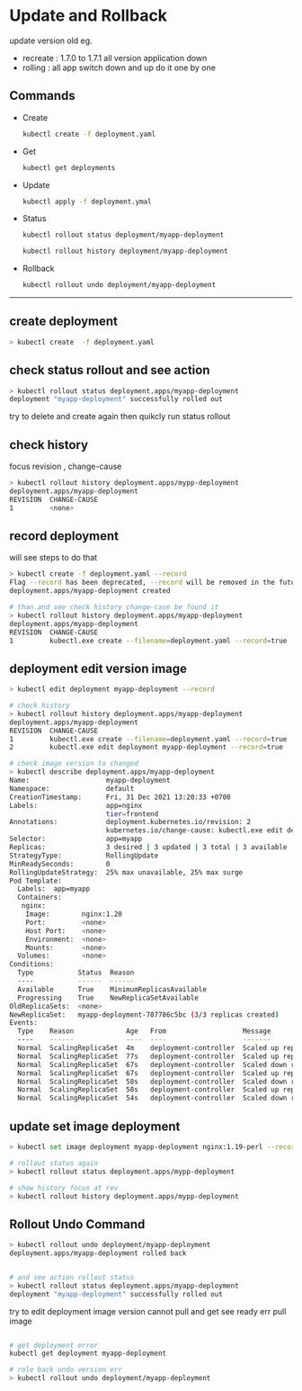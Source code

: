 # Update and Rollback


update version old eg. 
- recreate : 1.7.0 to 1.7.1 all version application down
- rolling : all app switch down and up do it one by one


## Commands

- Create
  ```bash
  kubectl create -f deployment.yaml
  ```
- Get
  ```bash
  kubectl get deployments
  ```
- Update
  ```bash
  kubectl apply -f deployment.ymal
  ```
- Status
  ```bash
  kubectl rollout status deployment/myapp-deployment
  ```
  ```bash
  kubectl rollout history deployment/myapp-deployment
  ```
- Rollback
  ```bash
  kubectl rollout undo deployment/myapp-deployment
  ```


---

## create deployment

```bash
> kubectl create  -f deployment.yaml
```

## check status rollout and see action

```bash
> kubectl rollout status deployment.apps/myapp-deployment
deployment "myapp-deployment" successfully rolled out

```
try to delete and create again then quikcly run status rollout


## check history
focus revision , change-cause

```bash
> kubectl rollout history deployment.apps/mypp-deployment
deployment.apps/myapp-deployment
REVISION  CHANGE-CAUSE
1         <none>
```


## record deployment
will see steps to do that

```bash
> kubectl create -f deployment.yaml --record
Flag --record has been deprecated, --record will be removed in the future
deployment.apps/myapp-deployment created

# than and see check history change-case be found it
> kubectl rollout history deployment.apps/myapp-deployment
deployment.apps/myapp-deployment
REVISION  CHANGE-CAUSE
1         kubectl.exe create --filename=deployment.yaml --record=true
```


## deployment edit version image

```bash
> kubectl edit deployment myapp-deployment --record

# check history
> kubectl rollout history deployment.apps/myapp-deployment
deployment.apps/myapp-deployment
REVISION  CHANGE-CAUSE
1         kubectl.exe create --filename=deployment.yaml --record=true
2         kubectl.exe edit deployment myapp-deployment --record=true

# check image version to changed
> kubectl describe deployment.apps/myapp-deployment
Name:                   myapp-deployment
Namespace:              default
CreationTimestamp:      Fri, 31 Dec 2021 13:20:33 +0700
Labels:                 app=nginx
                        tier=frontend
Annotations:            deployment.kubernetes.io/revision: 2
                        kubernetes.io/change-cause: kubectl.exe edit deployment myapp-deployment --record=true
Selector:               app=myapp
Replicas:               3 desired | 3 updated | 3 total | 3 available | 0 unavailable
StrategyType:           RollingUpdate
MinReadySeconds:        0
RollingUpdateStrategy:  25% max unavailable, 25% max surge
Pod Template:
  Labels:  app=myapp
  Containers:
   nginx:
    Image:        nginx:1.20
    Port:         <none>
    Host Port:    <none>
    Environment:  <none>
    Mounts:       <none>
  Volumes:        <none>
Conditions:
  Type           Status  Reason
  ----           ------  ------
  Available      True    MinimumReplicasAvailable
  Progressing    True    NewReplicaSetAvailable
OldReplicaSets:  <none>
NewReplicaSet:   myapp-deployment-787786c5bc (3/3 replicas created)
Events:
  Type    Reason             Age   From                   Message
  ----    ------             ----  ----                   -------
  Normal  ScalingReplicaSet  4m    deployment-controller  Scaled up replica set myapp-deployment-fd8649446 to 3
  Normal  ScalingReplicaSet  77s   deployment-controller  Scaled up replica set myapp-deployment-787786c5bc to 1
  Normal  ScalingReplicaSet  67s   deployment-controller  Scaled down replica set myapp-deployment-fd8649446 to 2
  Normal  ScalingReplicaSet  67s   deployment-controller  Scaled up replica set myapp-deployment-787786c5bc to 2
  Normal  ScalingReplicaSet  58s   deployment-controller  Scaled down replica set myapp-deployment-fd8649446 to 1
  Normal  ScalingReplicaSet  58s   deployment-controller  Scaled up replica set myapp-deployment-787786c5bc to 3
  Normal  ScalingReplicaSet  54s   deployment-controller  Scaled down replica set myapp-deployment-fd8649446 to 0
```

## update set image deployment

```bash
> kubectl set image deployment myapp-deployment nginx:1.19-perl --record

# rollout status again
> kubectl rollout status deployment.apps/mypp-deployment

# show history focus at rev
> kubectl rollout history deployment.apps/mypp-deployment

```

## Rollout  Undo Command

```bash
> kubectl rollout undo deployment/myapp-deployment
deployment.apps/myapp-deployment rolled back


# and see action rollout status
> kubectl rollout status deployment.apps/myapp-deployment
deployment "myapp-deployment" successfully rolled out

```

try to edit deployment image version cannot pull
and get see ready err pull image 

```bash

# get deployment error
kubectl get deployment myapp-deployment

# role back undo version err
> kubectl rollout undo deployment/myapp-deployment

```




